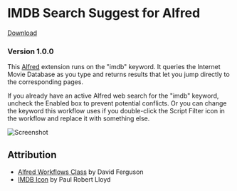 IMDB Search Suggest for Alfred
=====================================

[Download](https://github.com/redwallhp/Alfred_IMDB_Suggest/blob/master/IMDB_Suggest.alfredworkflow?raw=true)

### Version 1.0.0

This [Alfred](http://www.alfredapp.com/) extension runs on the "imdb" keyword. It queries the Internet Movie Database as you type and returns results that let you jump directly to the corresponding pages.

If you already have an active Alfred web search for the "imdb" keyword, uncheck the Enabled box to prevent potential conflicts. Or you can change the keyword this workflow uses if you double-click the Script Filter icon in the workflow and replace it with something else.

![Screenshot](http://i.imgur.com/f8qIhKG.png)

Attribution
--------------
* [Alfred Workflows Class](http://dferg.us/workflows-class/) by David Ferguson
* [IMDB Icon](http://www.iconfinder.com/icondetails/43153/48/imdb_icon) by Paul Robert Lloyd